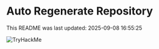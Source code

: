 # Auto Regenerate Repository

This README was last updated: 2025-09-08 16:55:25

 ![TryHackMe](https://tryhackme.com/badge/533634)